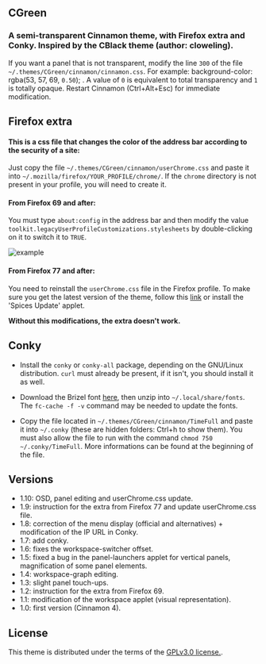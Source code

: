 ## CGreen

### A semi-transparent Cinnamon theme, with Firefox extra and Conky. Inspired by the CBlack theme (author: cloweling).
If you want a panel that is not transparent, modify the line `300` of the file `~/.themes/CGreen/cinnamon/cinnamon.css`.
For example: background-color: rgba(53, 57, 69, `0.50`); . A value of `0` is equivalent to total transparency and `1` is totally opaque. Restart Cinnamon (Ctrl+Alt+Esc) for immediate modification.


## Firefox extra

#### This is a css file that changes the color of the address bar according to the security of a site:
Just copy the file `~/.themes/CGreen/cinnamon/userChrome.css` and paste it into `~/.mozilla/firefox/YOUR_PROFILE/chrome/`. If the `chrome` directory is not present in your profile, you will need to create it.

#### From Firefox 69 and after:
You must type `about:config` in the address bar and then modify the value `toolkit.legacyUserProfileCustomizations.stylesheets` by double-clicking on it to switch it to `TRUE`.

![example](https://i.postimg.cc/L8G7tSsw/extra.png)

#### From Firefox 77 and after:
You need to reinstall the `userChrome.css` file in the Firefox profile. To make sure you get the latest version of the theme, follow this [link](https://cinnamon-spices.linuxmint.com/files/themes/CGreen.zip?) or install the 'Spices Update' applet.

**Without this modifications, the extra doesn't work.**


## Conky

* Install the `conky` or `conky-all` package, depending on the GNU/Linux distribution. `curl` must already be present, if it isn't, you should install it as well.

* Download the Brizel font [here](https://dl.dafont.com/dl/?f=brizel), then unzip into `~/.local/share/fonts`. The `fc-cache -f -v` command may be needed to update the fonts.

* Copy the file located in `~/.themes/CGreen/cinnamon/TimeFull` and paste it into `~/.conky` (these are hidden folders: Ctrl+h to show them). You must also allow the file to run with the command `chmod 750 ~/.conky/TimeFull`. More informations can be found at the beginning of the file.


## Versions

* 1.10: OSD, panel editing and userChrome.css update.
* 1.9: instruction for the extra from Firefox 77 and update userChrome.css file.
* 1.8: correction of the menu display (official and alternatives) + modification of the IP URL in Conky.
* 1.7: add conky.
* 1.6: fixes the workspace-switcher offset.
* 1.5: fixed a bug in the panel-launchers applet for vertical panels, magnification of some panel elements.
* 1.4: workspace-graph editing.
* 1.3: slight panel touch-ups.
* 1.2: instruction for the extra from Firefox 69.
* 1.1: modification of the workspace applet (visual representation).
* 1.0: first version (Cinnamon 4).


## License

This theme is distributed under the terms of the [GPLv3.0 license.](https://raw.githubusercontent.com/linuxmint/cinnamon-spices-themes/master/CGreen/LICENCE).
